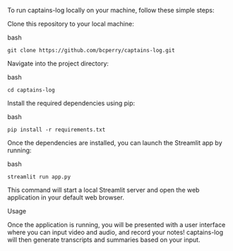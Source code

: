 To run captains-log locally on your machine, follow these simple steps:

Clone this repository to your local machine:

bash

    git clone https://github.com/bcperry/captains-log.git

Navigate into the project directory:

bash

    cd captains-log

Install the required dependencies using pip:

bash

    pip install -r requirements.txt

Once the dependencies are installed, you can launch the Streamlit app by running:

bash

    streamlit run app.py

This command will start a local Streamlit server and open the web application in your default web browser.

Usage

Once the application is running, you will be presented with a user interface where you can input video and audio, and record your notes! captains-log will then generate transcripts and summaries based on your input.
